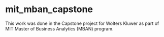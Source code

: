 # mit_mban_capstone
This work was done in the Capstone project for Wolters Kluwer as part of MIT Master of Business Analytics (MBAN) program.
